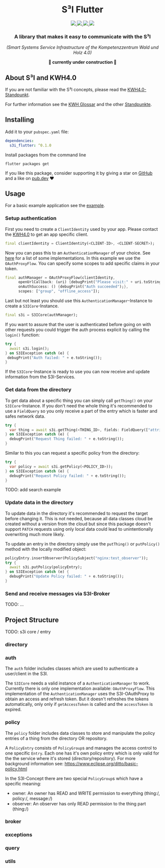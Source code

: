 <p align="center">
  <h1 align="center">S³I Flutter</h1>
</p>

<p align="center">
  <a href="https://github.com/LukasPoque/s3i_flutter/actions">
    <img src="https://img.shields.io/github/workflow/status/LukasPoque/s3i_flutter/Test%20Project?style=for-the-badge&label=tests&labelColor=333940&logo=github">
  </a>
  <a href="https://github.com/LukasPoque/s3i_flutter/issues">
    <img src="https://img.shields.io/github/issues/LukasPoque/s3i_flutter?style=for-the-badge&labelColor=333940&logo=AdGuard">
  </a>
  <a href="https://github.com/LukasPoque/s3i_flutter/blob/master/LICENSE">
    <img src="https://img.shields.io/github/license/LukasPoque/s3i_flutter?style=for-the-badge&color=%23007A88&labelColor=333940&logo=apache">
  </a>
  <a href="http://flutter.dev">
    <img src="https://img.shields.io/badge/made%20with-Flutter-51c3f8.svg?style=for-the-badge&labelColor=333940&logo=dart">
  </a>
</p>

<h3 align="center">A library that makes it easy to communicate with the S³I</h3>
<p align="center">
  <i>(Smart Systems Service Infrastructure of the Kompetenzzentrum Wald und Holz 4.0)</i>
</p>

<p align="center">
  <b>🚧 currently under construction 🚧</b>
</p>


## About S³I and KWH4.0

If you are not familiar with the S³I concepts, please read the 
[KWH4.0-Standpunkt](https://www.kwh40.de/wp-content/uploads/2020/04/KWH40-Standpunkt-S3I-v2.0.pdf).

For further information see the [KWH Glossar](https://www.kwh40.de/glossar/) and the other [Standpunkte](https://www.kwh40.de/veroffentlichungen/).

## Installing

Add it to your `pubspec.yaml` file:
```yaml
dependencies:
  s3i_flutter: ^0.1.0
```
Install packages from the command line
```
flutter packages get
```

If you like this package, consider supporting it by giving a star on [GitHub](https://github.com/LukasPoque/s3i_flutter) and 
a like on [pub.dev](https://pub.dev/packages/s3i_flutter) :heart:

## Usage

For a basic example application see the [example](https://github.com/LukasPoque/s3i_flutter/tree/master/example).

### Setup authentication

First you need to create a `ClientIdentity` used by your app. Please contact the [KWH4.0](https://www.kwh40.de/kontakt/) to get an app specific client.
```dart
final clientIdentity = ClientIdentity(<CLIENT-ID>, <CLIENT-SECRET>);
```

Now you can pass this to an `AuthenticationManager` of your choice. 
See [here](https://github.com/LukasPoque/s3i_flutter#auth) for a list of some implementations.
In this example we use the `OAuthProxyFlow`. You can specify some scopes to add specific claims in your token.
```dart
final authManager = OAuthProxyFlow(clientIdentity,
      openUrlCallback: (uri) {debugPrint("Please visit:" + uri.toString());}, 
      onAuthSuccess: () {debugPrint("Auth succeeded");},
      scopes: ["group", "offline_access"]);
```

Last but not least you should use this `AuthenticationManager`-Instance to create a `S3ICore`-Instance.
```dart
final s3i = S3ICore(authManager);
```

If you want to assure that the user is authenticated before going on with other requests 
you could trigger the auth process explicit by calling the `login()` function:
````dart
try {
  await s3i.login();
} on S3IException catch (e) {
 debugPrint("Auth failed: " + e.toString());
}
````

If the `S3ICore`-Instance is ready to use you can now receive and update information from the S3I-Services. 

### Get data from the directory

To get data about a specific thing you can simply call `getThing()` on your `S3ICore`-Instance. 
If you don't need the whole thing it's recommended to use a `FieldQuery` so you only receive a part of the entry 
which is faster and safes network data.
```dart
try {
  var thing = await s3i.getThing(<THING_ID>, fields: FieldQuery(["attributes/ownedBy"]));
} on S3IException catch (e) {
  debugPrint("Request Thing failed: " + e.toString());
}
```

Similar to this you can request a specific policy from the directory:
```dart
try {
  var policy = await s3i.getPolicy(<POLICY_ID>));
} on S3IException catch (e) {
  debugPrint("Request Policy failed: " + e.toString());
}
```

TODO: add search example

### Update data in the directory

To update data in the directory it's recommended to request the target before changing it. 
This is not needed, because all data classes cloud be created without a version from the cloud but since this package doesn't support `PATCH` requests
using only local data could lead to unintentionally overwriting much more likely.

To update an entry in the directory simply use the `putThing()` or `putPolicy()` method with the locally modified object:
```dart
policyEntry.insertObserver(PolicySubject("nginx:test_observer"));
try {
  await s3i.putPolicy(policyEntry);
} on S3IException catch (e) {
  debugPrint("Update Policy failed: " + e.toString());
}
```

### Send and receive messages via S3I-Broker

TODO: ...

## Project Structure

TODO: s3i core / entry

### directory

### auth

The `auth` folder includes classes which are used to authenticate a user/client in the S3I.

The `S3ICore` needs a valid instance of a `AuthenticationManager` to work.
Currently there is only one implementation available: `OAuthProxyFlow`.
This implementation of the `AuthenticationManager` uses the S3I-OAuthProxy to obtain an access and refresh token.
But it doesn't refreshes the tokens automatically, only only if `getAccessToken` is called and the `accessToken` is expired.

### policy

The `policy` folder includes data classes to store and manipulate the policy entries of a thing from the directory OR repository.

A `PolicyEntry` consists of `PolicyGroup`s and manages the access control to one specific `Entry`.
Each one has it's own policy entry which is only valid for the the service where it's stored (directory/repository).
For more background information see: https://www.eclipse.org/ditto/basic-policy.html

In the S3I-Concept there are two special `PolicyGroup`s which have a specific meaning:
- owner: An owner has READ and WRITE permission to everything (thing:/, policy:/, message:/)
- observer: An observer has only READ permission to the thing part (thing:/)

### broker

### exceptions

### query

### utils
